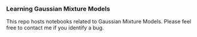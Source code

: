 ### Learning Gaussian Mixture Models

This repo hosts notebooks related to Gaussian Mixture Models. Please feel free to contact me if you identify a bug.
